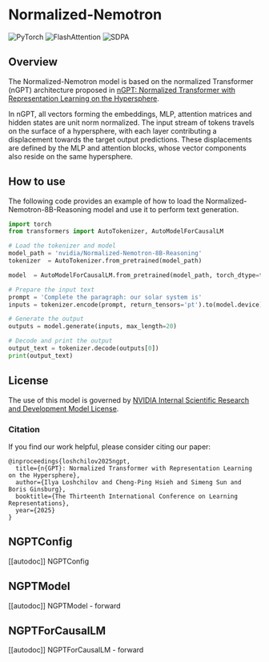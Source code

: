 <!--Copyright 2025 The HuggingFace Team. All rights reserved.
Copyright (c) 2025, NVIDIA CORPORATION.  All rights reserved.

Licensed under the Apache License, Version 2.0 (the "License"); you may not use this file except in compliance with
the License. You may obtain a copy of the License at

http://www.apache.org/licenses/LICENSE-2.0

Unless required by applicable law or agreed to in writing, software distributed under the License is distributed on
an "AS IS" BASIS, WITHOUT WARRANTIES OR CONDITIONS OF ANY KIND, either express or implied. See the License for the
specific language governing permissions and limitations under the License.

-->

# Normalized-Nemotron

<div class="flex flex-wrap space-x-1">
<img alt="PyTorch" src="https://img.shields.io/badge/PyTorch-DE3412?style=flat&logo=pytorch&logoColor=white">
<img alt="FlashAttention" src="https://img.shields.io/badge/%E2%9A%A1%EF%B8%8E%20FlashAttention-eae0c8?style=flat">
<img alt="SDPA" src="https://img.shields.io/badge/SDPA-DE3412?style=flat&logo=pytorch&logoColor=white">
</div>

## Overview

The Normalized-Nemotron model is based on the normalized Transformer (nGPT) architecture proposed in [nGPT: Normalized Transformer with Representation Learning on the Hypersphere](https://arxiv.org/abs/2410.01131).

In nGPT, all vectors forming the embeddings, MLP, attention matrices and hidden states are unit norm normalized. The input stream of tokens travels on the surface of a hypersphere, with each layer contributing a displacement towards the target output predictions. These displacements are defined by the MLP and attention blocks, whose vector components also reside on the same hypersphere.

## How to use

The following code provides an example of how to load the Normalized-Nemotron-8B-Reasoning model and use it to perform text generation.

```python
import torch
from transformers import AutoTokenizer, AutoModelForCausalLM

# Load the tokenizer and model
model_path = 'nvidia/Normalized-Nemotron-8B-Reasoning'
tokenizer  = AutoTokenizer.from_pretrained(model_path)

model  = AutoModelForCausalLM.from_pretrained(model_path, torch_dtype=torch.bfloat16, device_map='auto')

# Prepare the input text
prompt = 'Complete the paragraph: our solar system is'
inputs = tokenizer.encode(prompt, return_tensors='pt').to(model.device)

# Generate the output
outputs = model.generate(inputs, max_length=20)

# Decode and print the output
output_text = tokenizer.decode(outputs[0])
print(output_text)
```

## License

The use of this model is governed by [NVIDIA Internal Scientific Research and Development Model License](https://www.nvidia.com/en-us/agreements/enterprise-software/nvidia-internal-scientific-research-and-development-model-license/).

### Citation

If you find our work helpful, please consider citing our paper:
```
@inproceedings{loshchilov2025ngpt,
  title={n{GPT}: Normalized Transformer with Representation Learning on the Hypersphere},
  author={Ilya Loshchilov and Cheng-Ping Hsieh and Simeng Sun and Boris Ginsburg},
  booktitle={The Thirteenth International Conference on Learning Representations},
  year={2025}
}
```

## NGPTConfig

[[autodoc]] NGPTConfig


## NGPTModel

[[autodoc]] NGPTModel
    - forward


## NGPTForCausalLM

[[autodoc]] NGPTForCausalLM
    - forward
